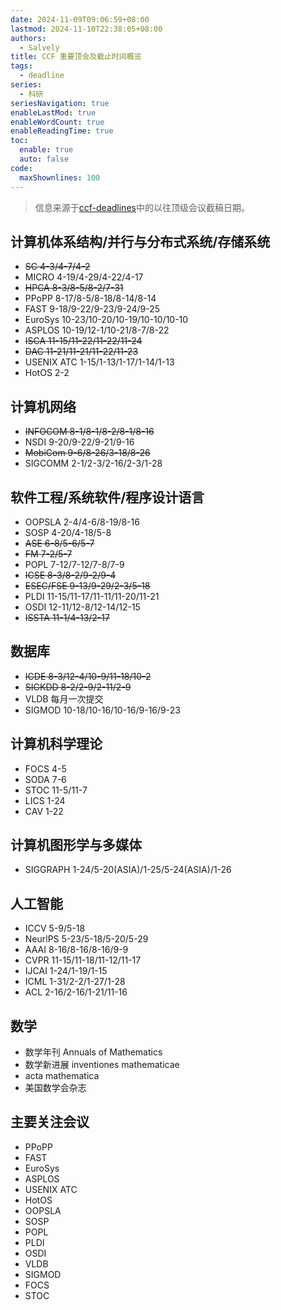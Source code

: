 ```yaml
---
date: 2024-11-09T09:06:59+08:00
lastmod: 2024-11-10T22:38:05+08:00
authors:
  - Salvely
title: CCF 重要顶会及截止时间概览
tags:
  - deadline
series:
  - 科研
seriesNavigation: true
enableLastMod: true
enableWordCount: true
enableReadingTime: true
toc:
  enable: true
  auto: false
code:
  maxShownlines: 100
---
```


<!--more-->

> 信息来源于[ccf-deadlines](https://ccfddl.com/)中的以往顶级会议截稿日期。

## 计算机体系结构/并行与分布式系统/存储系统

- ~~SC 4-3/4-7/4-2~~
- MICRO 4-19/4-29/4-22/4-17
- ~~HPCA 8-3/8-5/8-2/7-31~~
- PPoPP 8-17/8-5/8-18/8-14/8-14
- FAST 9-18/9-22/9-23/9-24/9-25
- EuroSys 10-23/10-20/10-19/10-10/10-10
- ASPLOS 10-19/12-1/10-21/8-7/8-22
- ~~ISCA 11-15/11-22/11-22/11-24~~
- ~~DAC 11-21/11-21/11-22/11-23~~
- USENIX ATC 1-15/1-13/1-17/1-14/1-13
- HotOS 2-2

## 计算机网络

- ~~INFOCOM 8-1/8-1/8-2/8-1/8-16~~
- NSDI 9-20/9-22/9-21/9-16
- ~~MobiCom 9-6/8-26/3-18/8-26~~
- SIGCOMM 2-1/2-3/2-16/2-3/1-28

## 软件工程/系统软件/程序设计语言

- OOPSLA 2-4/4-6/8-19/8-16
- SOSP 4-20/4-18/5-8
- ~~ASE 6-8/5-6/5-7~~
- ~~FM 7-2/5-7~~
- POPL 7-12/7-12/7-8/7-9
- ~~ICSE 8-3/8-2/9-2/9-4~~
- ~~ESEC/FSE 9-13/9-29/2-3/5-18~~
- PLDI 11-15/11-17/11-11/11-20/11-21
- OSDI 12-11/12-8/12-14/12-15
- ~~ISSTA 11-1/4-13/2-17~~

## 数据库

- ~~ICDE 8-3/12-4/10-9/11-18/10-2~~
- ~~SIGKDD 8-2/2-9/2-11/2-9~~
- VLDB 每月一次提交
- SIGMOD 10-18/10-16/10-16/9-16/9-23

## 计算机科学理论

- FOCS 4-5
- SODA 7-6
- STOC 11-5/11-7
- LICS 1-24
- CAV 1-22

## 计算机图形学与多媒体

- SIGGRAPH 1-24/5-20(ASIA)/1-25/5-24(ASIA)/1-26

## 人工智能

- ICCV 5-9/5-18
- NeurlPS 5-23/5-18/5-20/5-29
- AAAI 8-16/8-16/8-16/9-9
- CVPR 11-15/11-18/11-12/11-17
- IJCAI 1-24/1-19/1-15
- ICML 1-31/2-2/1-27/1-28
- ACL 2-16/2-16/1-21/11-16

## 数学

- 数学年刊 Annuals of Mathematics
- 数学新进展 inventiones mathematicae
- acta mathematica
- 美国数学会杂志

## 主要关注会议

- PPoPP
- FAST
- EuroSys
- ASPLOS
- USENIX ATC
- HotOS
- OOPSLA
- SOSP
- POPL
- PLDI
- OSDI
- VLDB
- SIGMOD
- FOCS
- STOC
